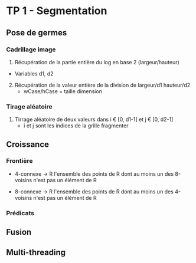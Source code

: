 # TP 1 - Segmentation

## Pose de germes

### Cadrillage image

1. Récupération de la partie entière du log en base 2 (largeur/hauteur)
  * Variables d1, d2 
2. Récupération de la valeur entière de la division de largeur/d1 hauteur/d2 
   * wCase/hCase = taille dimension

### Tirage aléatoire

1. Tirrage aléatoire de deux valeurs dans i € [0, d1-1] et j € [0, d2-1]
   * i et j sont les indices de la grille fragmenter 

## Croissance

### Frontière 

* 4-connexe -> R l'ensemble des points de R dont au moins un des 8-voisins n'est pas un élément de R

* 8-connexe -> R l'ensemble des points de R dont au moins un des 4-voisins n'est pas un élément de R

### Prédicats

## Fusion

## Multi-threading
